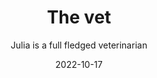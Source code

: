 ---
title: The vet
subtitle: Julia is a full fledged veterinarian
siteref: julia
layout: default
modal-id: 2
date: 2022-10-17
img: vet.jpg
thumbnail: vet-thumbnail.jpg
alt: image-alt
key: Salary = 6000A$
extra: Got a pet to sit? Basic examination on us!
description: "
\"
I'm a skillful veterinarian with 5 years of experience and a passion for cats (but I also like other small animals!) Since starting vet school I have always dreamed of coming to Australia and experience Australia's veterinary medicine first hand. It was a lucky coincidence when I bumped into Dr. Michael Linton during last year's ISFM congress. When he offered me an internship position it didn't take long for me to say 'yes!'. So here we are, working in Sydney Veterinary and Emergency Specialists hospital. Looking forward to this following and super interesting year!
<br>
<br>
My salary during the internship is solid 6000A$ per month. Besides that I also have quite some savings so rent management won't be a problem. 
<br>
<br>
Tidy house is a must for me and functional kitchen is the place to be. 
\"
"

---
